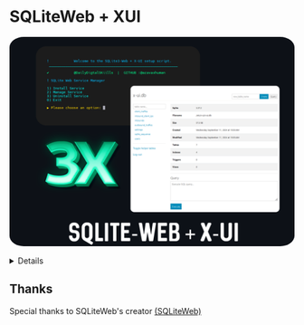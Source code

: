 # SQLiteWeb + XUI

<p align="center"><img style="border-radius: 5%" src="./shot.png" alt="project-image"></p>

<details>

This project is designed to be lightweight and easy to use SQLite-web and can be run on the same server where X-UI is installed. This repository is a fork of [SQLiteWeb](https://github.com/coleifer/sqlite-web) and modified to work with X-UI .SQLite-web is a web-based SQLite database browser written in Python using the Flask web framework. It provides a simple and intuitive interface for working with SQLite databases.

## 🍀 Features

- Compatible with X-UI (Alireza0 - 3XUI - X-UI)
- Automatically install and configure sqlite-web
- Generate Random Path to Access SQLite-web (or you can set your own path)
- Create and manage SQLite databases
- Browse and edit tables and data
- Search and filter data
- Export data to CSV or JSON
- View and edit SQL queries , execute them directly in the browser
- Create Service for SQLite-web
- Secure SQLite-web with SSL/TLS

<br>

> [!IMPORTANT]
> The Defualt Path of Databse is `/etc/x-ui/x-ui.db` and the Default Port is `8010`.

## 👀 How to Use?

just copy/paste and enjoy :

```bash
sudo bash -c "$(curl -sL https://raw.githubusercontent.com/azavaxhuman/SQLiteWeb_XUI/main/install.sh)"
```

## 📺 Video Tutorial

You can find a video tutorial on how to use this repository here.

- `YOUTUBE` You Can Find [The Video ( SQLiteWeb + X-UI ) Here](#)

</details>

## Thanks

Special thanks to SQLiteWeb's creator [(SQLiteWeb)](https://github.com/coleifer/sqlite-web)
